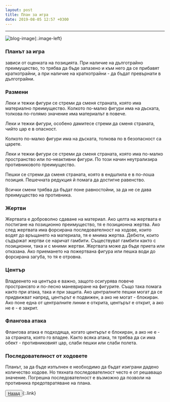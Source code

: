```yaml
---
layout: post
title: План за игра
date: 2019-08-05 12:57 +0300
---
```


---
![blog-image]({{site.baseurl}}/images/blog-11.jpg){:.image-left}

<div class="text-posts">
<p><h3>Планът за игра</h3> зависи от оценката на позицията. При наличие на дълготрайно преимущество, то трябва да бъде запазено и към него да се прибавят краткотрайни, а при наличие на краткотрайни - да бъдат превърнати в дълготрайни.</p>
<h3>Размени</h3>
<p>Леки и тежки фигури се стреми да сменя страната, която има материално преимущество. Колкото по-малко фигури има на дъската, толкова по-голямо значение има материалът в повече.</p>
<p>Леки и тежки фигури, особено дамитесе стреми да сменя страната, чийто цар е в опасност.</p> <p>Колкото по-малко фигури има на дъската, толкова по в безопасност са царете.</p>
<p>Леки и тежки фигури се стреми да сменя страната, която има по-малко пространство или по-неактивни фигури. По този начин неутрализира противниковото преимущество.</p>
<p>Пешки се стреми да сменя страната, която в ендшпила е в по-лоша позиция. Пешечната редукция й помага да достигне равенство.</p>
<p>Всички смени трябва да бъдат поне равностойни, за да не се дава преимущество на противника.</p>
<h3>Жертви</h3>
<p>Жертвата е доброволно сдаване на материал. Ако целта на жертвата е постигане на позиционно преимущество, тя е позиционна жертва. Ако след жертвата има форсирана последователност на ходове, които водят до връщането на материала, тя е мнима жертва. Дебюти, които съдържат жертви се наричат гамбити. Съществуват гамбити както с позиционни, така и с мними жертви. Жертвата може да бъде приета или отказана. Ако приемането на пожертвана фигура или пешка води до форсирана загуба, то тя е отровна.</p>
<h3>Център</h3>
<p>Владеенето на центъра е важно, защото осигурява повече пространсвто и по-лесно маневриране на фигурите. Също така помага както при атака, така и при защита. Ако централните пешки могат да се придвижват напред, центърът е подвижен, а ако не могат - блокиран. Ако поне една от централните линии е открита, центърът е открит, а ако не е - е закрит.</p>
<h3>Флангова атака</h3>
<p>Флангова атака е подходяща, когато центърът е блокиран, а ако не е - за страната, която го владее. Както всяка атака, тя трябва да си има обект - противниковият цар, слаби пешки или слаби полета.</p>
<h3>Последователност от ходовете</h3>
<p>Планът, за да бъде изпълнен е необходимо да бъдат изиграни дадено количество ходове. Но тяхната последователност често е от решаващо значение. Погрешна последователност е възможно да позволи на противника предотвратяване на плана.</p>
</div>

<button><a href="{{site.baseurl}}/blog/">Назад</a></button>{:.link}
